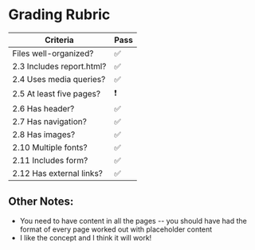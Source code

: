 # Grading Rubric

| Criteria                  | Pass |
| ------------------------- | ---- |
| Files well-organized?     | ✅    |
| 2.3 Includes report.html? | ✅    |
| 2.4 Uses media queries?   | ✅    |
| 2.5 At least five pages?  | ❗    |
| 2.6 Has header?           | ✅    |
| 2.7 Has navigation?       | ✅    |
| 2.8 Has images?           | ✅    |
| 2.10 Multiple fonts?      | ✅    |
| 2.11 Includes form?       | ✅    |
| 2.12 Has external links?      | ✅    |

## Other Notes:

* You need to have content in all the pages -- you should have had the format of every page worked out with placeholder content
* I like the concept and I think it will work!

